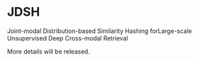 # JDSH
Joint-modal Distribution-based Similarity Hashing forLarge-scale Unsupervised Deep Cross-modal Retrieval

More details will be released.
